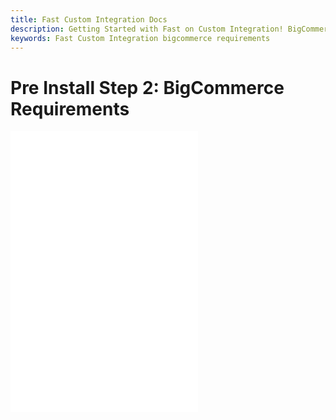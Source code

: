 ```yaml
---
title: Fast Custom Integration Docs
description: Getting Started with Fast on Custom Integration! BigCommerce Requirements
keywords: Fast Custom Integration bigcommerce requirements
---
```


# Pre Install Step 2: BigCommerce Requirements

<embed src="/reusables/for-developers/_platform_ecommerce_all_fast_access_requirement.md" />

<embed src="/reusables/for-developers/_platform_bigcommerce_requirements.md" />

<embed src="/reusables/for-developers/_platform_attention_seller_onboarding_credentials_same_session_requirement.md" />
